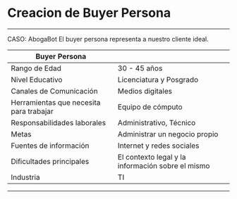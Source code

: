 # Creacion de Buyer Persona

---

CASO: AbogaBot
El buyer persona representa a nuestro cliente ideal.

| Buyer Persona                             |                                    |
| ----------------------------------------- | ----------------------------------- |
| Rango de Edad                             | 30 - 45 años                        |
| Nivel Educativo                           | Licenciatura y Posgrado             |
| Canales de Comunicación                   | Medios digitales                    |
| Herramientas que necesita para trabajar   | Equipo de cómputo          |
| Responsabilidades laborales               | Administrativo, Técnico             |
| Metas                                     | Administrar un negocio propio       |
| Fuentes de información                    | Internet y redes sociales           |
| Dificultades principales                  | El contexto legal y la información sobre el mismo                  |
| Industria                                 | TI                                  |

---